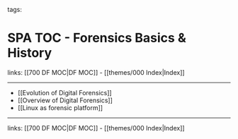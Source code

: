 tags: 

# SPA TOC - Forensics Basics & History

links: [[700 DF MOC|DF MOC]] - [[themes/000 Index|Index]]

---

* [[Evolution of Digital Forensics]]
* [[Overview of Digital Forensics]]
* [[Linux as forensic platform]]

---
links: [[700 DF MOC|DF MOC]] - [[themes/000 Index|Index]]